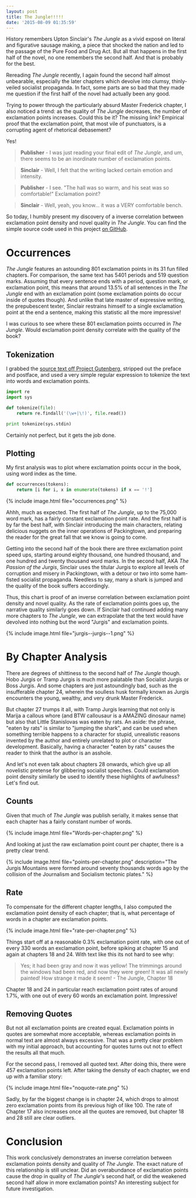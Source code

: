 ```yaml
---
layout: post
title: The Jungle!!!!!
date: '2015-08-09 01:35:59'
---
```

History remembers Upton Sinclair's *The Jungle* as a vivid exposé on literal and figurative sausage making, a piece that shocked the nation and led to the passage of the Pure Food and Drug Act. But all that happens in the first half of the novel, no one remembers the second half. And that is probably for the best.

Rereading *The Jungle* recently, I again found the second half almost unbearable, especially the later chapters which devolve into clumsy, thinly-veiled socialist propaganda. In fact, some parts are so bad that they made me question if the first half of the novel had actually been any good.

Trying to power through the particularly absurd Master Frederick chapter, I also noticed a trend: as the quality of *The Jungle* decreases, the number of exclamation points increases. Could this be it? The missing link? Empirical proof that the exclamation point, that most vile of punctuators, is a corrupting agent of rhetorical debasement?

Yes!

> **Publisher** - I was just reading your final edit of *The Jungle*, and um, there seems to be an inordinate number of exclamation points.

> **Sinclair** - Well, I felt that the writing lacked certain emotion and intensity.

> **Publisher** - I see. "The hall was so warm, and his seat was so comfortable!" Exclamation point?

> **Sinclair** - Well, yeah, you know... it was a VERY comfortable bench.

So today, I humbly present my discovery of a inverse correlation between exclamation point density and novel quality in *The Jungle*. You can find the simple source code used in this project [on GitHub][source]. 

# Occurrences
*The Jungle* features an astounding 801 exclamation points in its 31 fun filled chapters. For comparison, the same text has 5401 periods and 519 question marks. Assuming that every sentence ends with a period, question mark, or exclamation point, this means that around 13.5% of all sentences in the *The Jungle* end with an exclamation point (some exclamation points do occur inside of quotes though). And unlike that late master of expressive writing, the prepubescent texter, Sinclair restrains himself to a single exclamation point at the end a sentence, making this statistic all the more impressive!

I was curious to see where these 801 exclamation points occurred in *The Jungle*. Would exclamation point density correlate with the quality of the book? 

## Tokenization
I grabbed the [source text off Project Gutenberg][text], stripped out the preface and postface, and used a very simple regular expression to tokenize the text into words and exclamation points.

```python
import re
import sys

def tokenize(file):
    return re.findall('(\w+|\!)', file.read())

print tokenize(sys.stdin)
```

Certainly not perfect, but it gets the job done.

## Plotting
My first analysis was to plot where exclamation points occur in the book, using word index as the time.

```python
def occurrences(tokens):
    return [i for i, x in enumerate(tokens) if x == '!']
```

{% include image.html file="occurrences.png" %}

Ahhh, much as expected. The first half of *The Jungle*, up to the 75,000 word mark, has a fairly constant exclamation point rate. And the first half is by far the best half, with Sinclair introducing the main characters, relating delicious nuggets on the inner operations of Packingtown, and preparing the reader for the great fall that we know is going to come.

Getting into the second half of the book there are three exclamation point speed ups, starting around eighty thousand, one hundred thousand, and one hundred and twenty thousand word marks. In the second half, AKA *The Passion of the Jurgis*, Sinclair uses the titular Jurgis to explore all levels of corruption and misery in Packingtown, with a detour or two into some ham-fisted socialist propaganda. Needless to say, many a shark is jumped and the quality of the book suffers accordingly. 

Thus, this chart is proof of an inverse correlation between exclamation point density and novel quality. As the rate of exclamation points goes up, the narrative quality similarly goes down. If Sinclair had continued adding many more chapters to *The Jungle*, we can extrapolate that the text would have devolved into nothing but the word "Jurgis" and exclamation points.

{% include image.html file="jurgis--jurgis--1.png" %}

# By Chapter Analysis
There are degrees of shittiness to the second half of *The Jungle* though. Hobo Jurgis or Tramp Jurgis is much more palatable than Socialist Jurgis or Boss Jurgis. And some chapters are just astoundingly bad, such as the insufferable chapter 24, wherein the soulless husk formally known as Jurgis encounters the young, wealthy, and very drunk Master Frederick. 

But chapter 27 trumps it all, with Tramp Jurgis learning that not only is Marija a callous whore (and BTW callousaur is a AMAZING dinosaur name) but also that Little Stanislovas was eaten by rats. An aside: the phrase, "eaten by rats" is similar to "jumping the shark", and can be used when something terrible happens to a character for stupid, unrealistic reasons invented by the author and entirely unrelated to plot or character development. Basically, having a character "eaten by rats" causes the reader to think that the author is an asshole.

And let's not even talk about chapters 28 onwards, which give up all novelistic pretense for glibbering socialist speeches. Could exclamation point density similarly be used to identify these highlights of awfulness? Let's find out.

## Counts
Given that much of *The Jungle* was publish serially, it makes sense that each chapter has a fairly constant number of words.

{% include image.html file="Words-per-chapter.png" %}

And looking at just the raw exclamation point count per chapter, there is a pretty clear trend.

{% include image.html file="points-per-chapter.png" description="The Jurgis Mountains were formed around seventy thousands words ago by the collision of the Journalism and Socialism tectonic plates." %}

## Rate
To compensate for the different chapter lengths, I also computed the exclamation point density of each chapter; that is, what percentage of words in a chapter are exclamation points. 

{% include image.html file="rate-per-chapter.png" %}

Things start off at a reasonable 0.3% exclamation point rate, with one out of every 330 words an exclamation point, before spiking at chapter 15 and again at chapters 18 and 24. With text like this its not hard to see why:

> Yes; it had been gray and now it was yellow! The trimmings around the windows had been red, and now they were green! It was all newly painted! How strange it made it seem! - The Jungle, Chapter 18

Chapter 18 and 24 in particular reach exclamation point rates of around 1.7%, with one out of every 60 words an exclamation point. Impressive!

## Removing Quotes
But not all exclamation points are created equal. Exclamation points in quotes are somewhat more acceptable, whereas exclamation points in normal text are almost always excessive. That was a pretty clear problem with my initial approach, but accounting for quotes turns out not to effect the results all that much.

For the second pass, I removed all quoted text. After doing this, there were  457 exclamation points left. After taking the density of each chapter, we end up with a familiar story:

{% include image.html file="noquote-rate.png" %}

Sadly, by far the biggest change is in chapter 24, which drops to almost zero exclamation points from its previous high of like 100. The rate of Chapter 17 also increases once all the quotes are removed, but chapter 18 and 28 still are clear outliers.

# Conclusion
This work conclusively demonstrates an inverse correlation between exclamation points density and quality of *The Jungle*. The exact nature of this relationship is still unclear. Did an overabundance of exclamation points cause the drop in quality of *The Jungle*'s second half, or did the weakened second half allow in more exclamation points? An interesting subject for future investigation.


[source]: https://github.com/mattbierner/The-Jungle-Exclamation-Point

[text]: http://www.gutenberg.org/ebooks/140